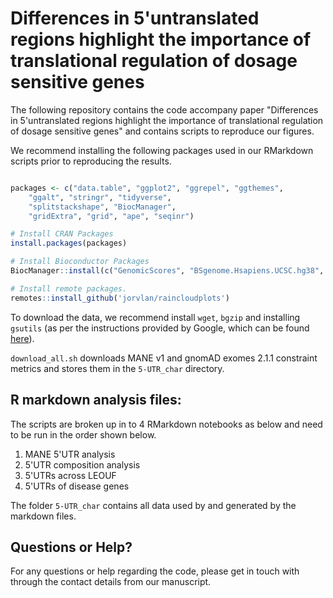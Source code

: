 # Differences in 5'untranslated regions highlight the importance of translational regulation of dosage sensitive genes

The following repository contains the code accompany paper "Differences in 5'untranslated regions highlight the importance of translational regulation of dosage sensitive genes" and contains scripts to reproduce our figures.

We recommend installing the following packages used in our RMarkdown scripts prior to reproducing the results. 

```R

packages <- c("data.table", "ggplot2", "ggrepel", "ggthemes", 
    "ggalt", "stringr", "tidyverse", 
    "splitstackshape", "BiocManager", 
    "gridExtra", "grid", "ape", "seqinr")

# Install CRAN Packages
install.packages(packages)

# Install Bioconductor Packages
BiocManager::install(c("GenomicScores", "BSgenome.Hsapiens.UCSC.hg38", "BSgenome"))

# Install remote packages.
remotes::install_github('jorvlan/raincloudplots')
```

To download the data, we recommend install `wget`, `bgzip` and installing `gsutils` (as per the instructions provided by Google, which can be found [here](https://cloud.google.com/storage/docs/gsutil_install)). 

`download_all.sh` downloads MANE v1 and gnomAD exomes 2.1.1 constraint metrics and stores them in the `5-UTR_char` directory. 

## R markdown analysis files: 

The scripts are broken up in to 4 RMarkdown notebooks as below and need to be run in the order shown below.

1. MANE 5'UTR analysis
2. 5'UTR composition analysis
3. 5'UTRs across LEOUF
4. 5'UTRs of disease genes

The folder `5-UTR_char` contains all data used by and generated by the markdown files. 


## Questions or Help?

For any questions or help regarding the code, please get in touch with through the contact details from our manuscript. 